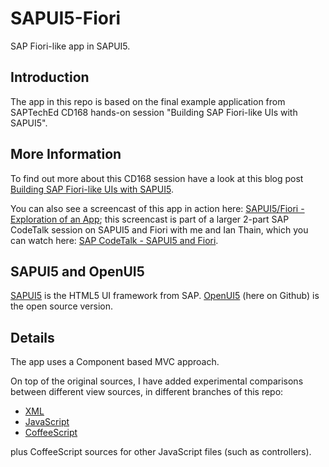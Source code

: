 SAPUI5-Fiori
============

SAP Fiori-like app in SAPUI5. 

Introduction
------------
The app in this repo is based on the final example application from SAPTechEd CD168 hands-on session "Building SAP Fiori-like UIs with SAPUI5". 


More Information
----------------
To find out more about this CD168 session have a look at this blog post [Building SAP Fiori-like UIs with SAPUI5](http://scn.sap.com/community/developer-center/front-end/blog/2013/10/06/building-sap-fiori-like-uis-with-sapui5). 

You can also see a screencast of this app in action here: [SAPUI5/Fiori - Exploration of an App](https://www.youtube.com/watch?v=tfOO4szA2Bg); this screencast is part of a larger 2-part SAP CodeTalk session on SAPUI5 and Fiori with me and Ian Thain, which you can watch here: [SAP CodeTalk - SAPUI5 and Fiori](http://www.youtube.com/watch?v=HQd9kVApjkE&list=PLfctWmgNyOIcae85Ytr6b_J1jgcDb4-JL).

SAPUI5 and OpenUI5
------------------
[SAPUI5](scn.sap.com/community/developer-center/front-end) is the HTML5 UI framework from SAP. [OpenUI5](http://sap.github.io/openui5/) (here on Github) is the open source version. 

Details
-------
The app uses a Component based MVC approach.

On top of the original sources, I have added experimental comparisons between different view sources, in different branches of this repo:

- [XML](https://github.com/qmacro/SAPUI5-Fiori/tree/master)
- [JavaScript](https://github.com/qmacro/SAPUI5-Fiori/tree/js)
- [CoffeeScript](https://github.com/qmacro/SAPUI5-Fiori/tree/coffee)

plus CoffeeScript sources for other JavaScript files (such as controllers).
